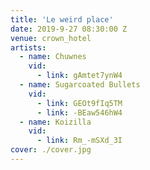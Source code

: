 ```yaml
---
title: 'Le weird place'
date: 2019-9-27 08:30:00 Z
venue: crown_hotel
artists:
  - name: Chuwnes
    vid:
      - link: gAmtet7ynW4
  - name: Sugarcoated Bullets
    vid:
      - link: GEOt9fIq5TM
      - link: -BEaw546hW4
  - name: Koizilla
    vid:
      - link: Rm_-mSXd_3I
cover: ./cover.jpg
---
```

